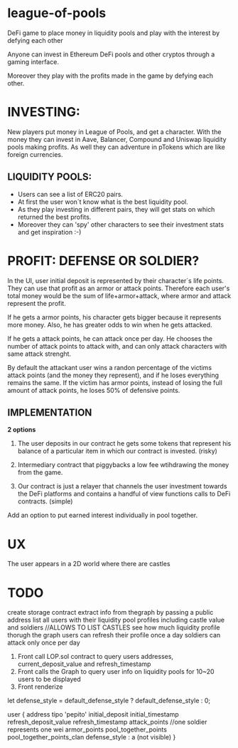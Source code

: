 # league-of-pools
DeFi game to place money in liquidity pools and play with the interest by defying each other

Anyone can invest in Ethereum DeFi pools and other cryptos through a gaming interface. 

Moreover they play with the profits made in the game by defying each other.

# INVESTING:

New players put money in League of Pools, and get a character. With the money they can invest in Aave, Balancer, Compound and Uniswap liquidity pools making profits. As well they can adventure in pTokens which are like foreign currencies.

## LIQUIDITY POOLS: 

- Users can see a list of ERC20 pairs. 
- At first the user won´t know what is the best liquidity pool.
- As they play investing in different pairs, they will get stats on which returned the best profits.
- Moreover they can 'spy' other characters to see their investment stats and get inspiration :-)

# PROFIT: DEFENSE OR SOLDIER?

In the UI, user initial deposit is represented by their character´s life points. They can use that profit as an armor or attack points. Therefore each user's total money would be the sum of life+armor+attack, where armor and attack represent the profit.

If he gets a armor points, his character gets bigger because it represents more money. Also, he has greater odds to win when he gets attacked.

If he gets a attack points, he can attack once per day. He chooses the number of attack points to attack with, and can only attack characters with same attack strenght.

By default the attackant user wins a randon percentage of the victims attack points (and the money they represent), and if he loses everything remains the same.
If the victim has armor points, instead of losing the full amount of attack points, he loses 50% of defensive points.


## IMPLEMENTATION

**2 options**
1. The user deposits in our contract he gets some tokens that represent his balance of a particular item in which our contract is invested. (risky)

2. Intermediary contract that piggybacks a low fee wtihdrawing the money from the game. 

3. Our contract is just a relayer that channels the user investment towards the DeFi platforms and contains a handful of view functions calls to DeFi contracts. (simple)

Add an option to put earned interest individually in pool together.

# UX

The user appears in a 2D world where there are castles

# TODO
create storage contract
extract info from thegraph by passing a public address
list all users with their liquidity pool profiles including castle value and soldiers //ALLOWS TO LIST CASTLES 
see how much liquidity profile thorugh the graph
users can refresh their profile once a day 
soldiers can attack only once per day


1. Front call LOP.sol contract to query users addresses, current_deposit_value and refresh_timestamp
2. Front calls the Graph to query user info on liquidity pools for 10~20 users to be displayed
3. Front renderize 



let defense_style = default_defense_style ? default_defense_style : 0; 

user {
    address 
    tipo 'pepito'
    initial_deposit
    initial_timestamp
    refresh_deposit_value
    refresh_timestamp
    attack_points     //one soldier represents one wei 
    armor_points
    pool_together_points
    pool_together_points_clan
    defense_style : a (not visible)
}
